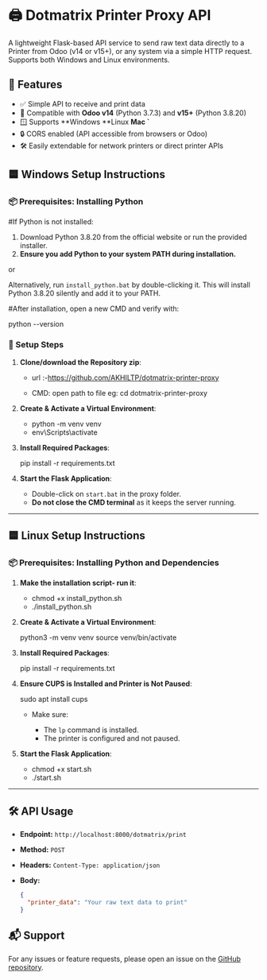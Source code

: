 # 🖨️ Dotmatrix Printer Proxy API

A lightweight Flask-based API service to send raw text data directly to a Printer from Odoo (v14 or v15+), or any system via a simple HTTP request. Supports both Windows and Linux environments.

## 🚀 Features

* ✅ Simple API to receive and print data
* 🧾 Compatible with **Odoo v14** (Python 3.7.3) and **v15+** (Python 3.8.20)
* 🪟 Supports **Windows **Linux **Mac `**
* 🔒 CORS enabled (API accessible from browsers or Odoo)
* 🛠️ Easily extendable for network printers or direct printer APIs


## 🟦 Windows Setup Instructions

### 📦 Prerequisites: Installing Python

#If Python is not installed:

1. Download Python 3.8.20 from the official website or run the provided installer.
2. **Ensure you add Python to your system PATH during installation.**

or

Alternatively, run `install_python.bat` by double-clicking it. This will install Python 3.8.20 silently and add it to your PATH.

#After installation, open a new CMD and verify with:

python --version


### 📁 Setup Steps

1. **Clone/download the Repository zip**:
   -  url :-https://github.com/AKHILTP/dotmatrix-printer-proxy

   -  CMD: open path to file
      eg: cd dotmatrix-printer-proxy


2. **Create & Activate a Virtual Environment**:

   - python -m venv venv
   - env\Scripts\activate

3. **Install Required Packages**:

      pip install -r requirements.txt

4. **Start the Flask Application**:

      * Double-click on `start.bat` in the proxy folder.
      * **Do not close the CMD terminal** as it keeps the server running.

---------------

## 🟦 Linux Setup Instructions

### 📦 Prerequisites: Installing Python and Dependencies

1. **Make the installation script- run it**:

   - chmod +x install_python.sh
   - ./install_python.sh

2. **Create & Activate a Virtual Environment**:

   python3 -m venv venv
   source venv/bin/activate

3. **Install Required Packages**:

   pip install -r requirements.txt


4. **Ensure CUPS is Installed and Printer is Not Paused**:

   sudo apt install cups

   * Make sure:

     * The `lp` command is installed.
     * The printer is configured and not paused.

5. **Start the Flask Application**:

   - chmod +x start.sh
   - ./start.sh

--------------
## 🛠️ API Usage

* **Endpoint:** `http://localhost:8000/dotmatrix/print`

* **Method:** `POST`

* **Headers:** `Content-Type: application/json`

* **Body:**

  ```json
  {
    "printer_data": "Your raw text data to print"
  }
  ```

## 📬 Support

For any issues or feature requests, please open an issue on the [GitHub repository](https://github.com/AKHILTP/dotmatrix-printer-proxy/issues).